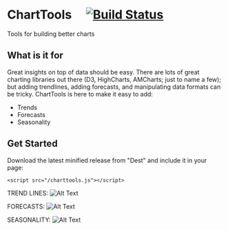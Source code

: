 # ChartTools    &nbsp;&nbsp;&nbsp;  [![Build Status](https://travis-ci.org/zrosenfield/ChartTools.svg?branch=master)](https://travis-ci.org/mhe/pynrrd)
Tools for building better charts

## What is it for
Great insights on top of data should be easy.  There are lots of great charting libraries out there (D3, HighCharts, AMCharts; just to name a few); but adding trendlines, adding forecasts, and manipulating data formats can be tricky.  ChartTools is here to make it easy to add:

 - Trends
 - Forecasts
 - Seasonality

## Get Started

Download the latest minified release from "Dest" and include it in your page:

```
<script src="/charttools.js"></script> 
```

TREND LINES:
![Alt Text](https://github.com/zrosenfield/ChartTools/img/chart-trend.png)

FORECASTS:
![Alt Text](https://github.com/zrosenfield/ChartTools/img/chart-forecast.png)

SEASONALITY:
![Alt Text](https://github.com/zrosenfield/ChartTools/img/chart-difffromjan.png)